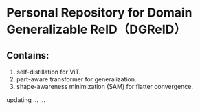 # Personal Repository for **D**omain **G**eneralizable **ReID**（DGReID）
## Contains:
1. self-distillation for ViT.
2. part-aware transformer for generalization.
3. shape-awareness minimization (SAM) for flatter convergence.

updating ... ...